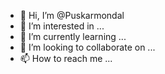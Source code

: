 - 👋 Hi, I’m @Puskarmondal
- 👀 I’m interested in ...
- 🌱 I’m currently learning ...
- 💞️ I’m looking to collaborate on ...
- 📫 How to reach me ...

<!---
Puskarmondal/Puskarmondal is a ✨ special ✨ repository because its `README.md` (this file) appears on your GitHub profile.
You can click the Preview link to take a look at your changes.
--->
